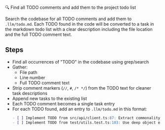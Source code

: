 🔍 Find all TODO comments and add them to the project todo list

Search the codebase for all TODO comments and add them to `.llm/todo.md`. Each TODO found in the code will be converted to a task in the markdown todo list with a clear description including the file location and the full TODO comment text.

## Steps

- Find all occurrences of "TODO" in the codebase using grep/search
- Gather:
   - File path
   - Line number
   - Full TODO comment text
- Strip comment markers (`//`,  `#`, `/* */`) from the TODO text for cleaner task descriptions
- Append new tasks to the existing list
- Each TODO comment becomes a single task entry
- For each TODO found, add an entry to `.llm/todo.md` in this format:
   ```markdown
   - [ ] Implement TODO from src/api/client.ts:87: Extract commonality in getRootNodes and getChildNodes
   - [ ] Implement TODO from test/utils.test.ts:103: Use deep object equality rather than loose assertions
   ```

